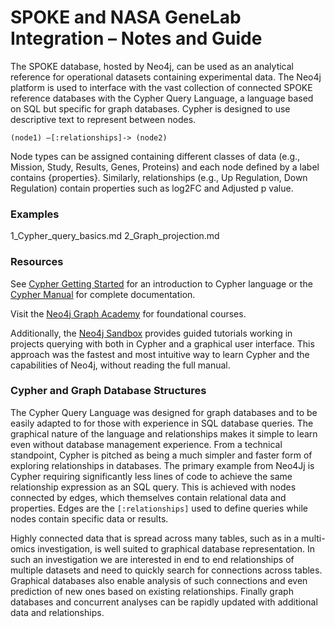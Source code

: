 # SPOKE and NASA GeneLab Integration – Notes and Guide  

The SPOKE database, hosted by Neo4j, can be used as an analytical reference for operational datasets containing experimental data. The Neo4j platform is used to interface with the vast collection of connected SPOKE reference databases with the Cypher Query Language, a language based on SQL but specific for graph databases. Cypher is designed to use descriptive text to represent between nodes.
```
(node1) –[:relationships]-> (node2)
```
  Node types can be assigned containing different classes of data (e.g., Mission, Study, Results, Genes, Proteins) and each node defined by a label contains {properties}. Similarly, relationships (e.g., Up Regulation, Down Regulation) contain properties such as log2FC and Adjusted p value. 

  ### Examples
  1_Cypher_query_basics.md
  2_Graph_projection.md

  ### **Resources**
  See [Cypher Getting Started](https://neo4j.com/docs/getting-started/cypher-intro/) for an introduction to Cypher language or the [Cypher Manual](https://neo4j.com/docs/cypher-manual/current/introduction/) for complete documentation. 
  
  Visit the [Neo4j Graph Academy](https://graphacademy.neo4j.com/?_gl=1*lgv80f*_ga*MTQ4MjQ0Njg1NS4xNjkwMTUzNTQ3*_ga_DL38Q8KGQC*MTY5MTE3MDEzMy4yMi4xLjE2OTExNzIwMzUuNTguMC4w&_ga=2.106043587.1557279067.1691170135-1482446855.1690153547) for foundational courses.

  Additionally, the [Neo4j Sandbox](https://neo4j.com/sandbox/) provides guided tutorials working in projects querying with both in Cypher and a graphical user interface. This approach was the fastest and most intuitive way to learn Cypher and the capabilities of Neo4j, without reading the full manual. 

  ### Cypher and Graph Database Structures  

  The Cypher Query Language was designed for graph databases and to be easily adapted to for those with experience in SQL database queries. The graphical nature of the language and relationships makes it simple to learn even without database management experience. From a technical standpoint, Cypher is pitched as being a much simpler and faster form of exploring relationships in databases. The primary example from Neo4Jj is Cypher requiring significantly less lines of code to achieve the same relationship expression as an SQL query. This is achieved with nodes connected by edges, which themselves contain relational data and properties. Edges are the `[:relationships]` used to define queries while nodes contain specific data or results. 

  Highly connected data that is spread across many tables, such as in a multi-omics investigation, is well suited to graphical database representation. In such an investigation we are interested in end to end relationships of multiple datasets and need to quickly search for connections across tables. Graphical databases also enable analysis of such connections and even prediction of new ones based on existing relationships. Finally graph databases and concurrent analyses can be rapidly updated with additional data and relationships. 
  